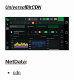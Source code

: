 ##### [UniversalBitCDN](https://universalbitcdn.it/)
<img src="https://github.com/universalbit-dev/universalbit-dev/blob/main/cdn/images/netdata_android_device.jpg" width="40%"></img>



### [NetData](https://en.wikipedia.org/wiki/Netdata):

* [cdn](https://github.com/universalbit-dev/universalbit-dev/tree/main/cdn)



